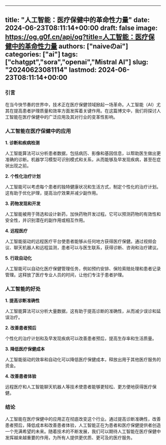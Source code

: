 
---
title: "人工智能：医疗保健中的革命性力量"
date: 2024-06-23T08:11:14+00:00
draft: false
image: https://og.g0f.cn/api/og?title=人工智能：医疗保健中的革命性力量
authors: ["naiveのai"]
categories: ["ai"]
tags: ["chatgpt","sora","openai","Mistral AI"]
slug: "20240623081114"
lastmod: 2024-06-23T08:11:14+00:00
---
### 引言

在当今快节奏的世界中，技术正在医疗保健领域掀起一场革命。人工智能（AI）尤其在提高患者护理质量和效率方面发挥着关键作用。在这篇博文中，我们将探讨人工智能在医疗保健中的广泛应用及其对行业的变革性影响。

### 人工智能在医疗保健中的应用

**1. 诊断和疾病检测**

人工智能算法可以分析患者数据，包括病历、影像和基因信息，以帮助医生做出更准确的诊断。机器学习模型可识别模式和关系，从而能够及早发现疾病，甚至在症状出现之前。

**2. 个性化治疗计划**

人工智能可以考虑每个患者的独特健康状况和生活方式，制定个性化的治疗计划。这有助于优化护理，提高治疗效果并减少副作用。

**3. 药物发现和开发**

人工智能被用于筛选和设计新药，加快药物开发过程。它可以预测药物的有效性和安全性，并识别潜在的副作用或相互作用。

**4. 远程医疗**

人工智能驱动的远程医疗平台使患者能够从任何地方获得医疗保健。通过视频会议、聊天机器人和远程监测，患者可以与医生联系，获得诊断、咨询和治疗建议。

**5. 行政自动化**

人工智能可以自动化医疗保健管理任务，例如预约安排、保险索赔处理和患者记录管理。这释放了医疗专业人员的时间，让他们专注于患者护理。

### 人工智能的好处

**1. 提高诊断准确性**

人工智能算法可以分析大量数据，这有助于提高诊断的准确性，从而减少误诊和延误治疗。

**2. 改善患者预后**

个性化的治疗计划和及早发现疾病可以改善患者预后，提高生存率和生活质量。

**3. 降低医疗保健成本**

人工智能驱动的效率和自动化可以降低医疗保健成本，释放出用于其他医疗服务的资金。

**4. 改善患者体验**

远程医疗和人工智能聊天机器人等技术使患者能够更轻松、更方便地获得医疗保健。

### 结论

人工智能在医疗保健中的应用正在彻底改变这个行业。通过提高诊断准确性，改善患者预后，降低成本和改善患者体验，人工智能正在为患者和医疗保健提供者创造一个充满希望的未来。随着技术的不断发展，我们可以期待人工智能在医疗保健中发挥越来越重要的作用，为所有人提供更优质、更可及的医疗服务。